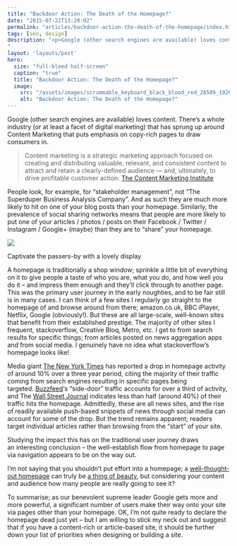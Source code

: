 ```yaml
---
title: "Backdoor Action: The Death of the Homepage?"
date: "2015-07-22T13:20:02"
permalink: "articles/backdoor-action-the-death-of-the-homepage/index.html"
tags: [seo, design]
description: "<p>Google (other search engines are available) loves content. There&#8217;s a whole industry (or at least a facet of digital marketing) that has sprung up around Content Marketing that puts emphasis on copy-rich pages to draw consumers in. Content marketing is a strategic marketing approach focused on creating and distributing valuable, relevant, and consistent content to </p>
"
layout: 'layouts/post'
hero:
  size: "full-bleed half-screen"
  caption: "true"
  title: "Backdoor Action: The Death of the Homepage?"
  image:
    src: "/assets/images/scrummable_keyboard_black_blood_red_26509_1920x1080.jpg"
    alt: "Backdoor Action: The Death of the Homepage?"
---
```

<div class='intro'><p>Google (other search engines are available) loves content. There&#8217;s a whole industry (or at least a facet of digital marketing) that has sprung up around Content Marketing that puts emphasis on copy-rich pages to draw consumers in.</div>
<blockquote>
<p>Content marketing is a strategic marketing approach focused on creating and distributing valuable, relevant, and consistent content to attract and retain a clearly-defined audience — and, ultimately, to drive profitable customer action. <a href="http://contentmarketinginstitute.com/what-is-content-marketing/" target="_blank" rel="noopener noreferrer">The Content Marketing Institute</a></p>
</blockquote>
<p>People look, for example, for &#8220;stakeholder management&#8221;, not &#8220;The Superduper Business Analysis Company&#8221;. And as such they are much more likely to hit on one of your blog posts than your homepage. Similarly, the prevalence of social sharing networks means that people are more likely to put one of your articles / photos / posts on their Facebook / Twitter / Instagram / Google+ (maybe) than they are to &#8220;share&#8221; your homepage.</p>
<p><div id="attachment_214" style="width: 610px" class="wp-caption alignnone"><img src="/assets/images/scrummable_shop-window-600x450.jpg" style="aspect-ratio: 600/450" /><p id="caption-attachment-214" class="wp-caption-text">Captivate the passers-by with a lovely display</p></div></p>
<p>A homepage is traditionally a shop window; sprinkle a little bit of everything on it to give people a taste of who you are, what you do, and how well you do it &#8211; and impress them enough and they&#8217;ll click through to another page. This was the primary user journey in the early noughties, and to be fair still is in many cases. I can think of a few sites I regularly go straight to the homepage of and browse around from there; amazon.co.uk, BBC iPlayer, Netflix, Google (obviously!). But these are all large-scale, well-known sites that benefit from their established prestige. The majority of other sites I frequent, stackoverflow, Creative Bloq, Metro, etc. I get to from search results for specific things; from articles posted on news aggregation apps and from social media. I genuinely have no idea what stackoverflow&#8217;s homepage looks like!</p>
<p>Media giant <a title="The New York Times" href="http://www.nytimes.com/" target="_blank" rel="noopener noreferrer">The New York Times</a> has reported a drop in homepage activity of around 10% over a three year period, citing the majority of their traffic coming from search engines resulting in specific pages being targeted. <a title="Buzzfeed UK" href="http://www.buzzfeed.com/?country=uk" target="_blank" rel="noopener noreferrer">Buzzfeed</a>&#8216;s &#8220;side-door&#8221; traffic accounts for over a third of activity, and The <a title="Wall Street Journal" href="http://www.wsj.com/europe" target="_blank" rel="noopener noreferrer">Wall Street Journal</a> indicates less than half (around 40%) of their traffic hits the homepage. Admittedly, these are all news sites, and the rise of readily available push-based snippets of news through social media can account for some of the drop. But the trend remains apparent; readers target individual articles rather than browsing from the &#8220;start&#8221; of your site.</p>
<p>Studying the impact this has on the traditional user journey draws an interesting conclusion &#8211; the well-establish flow from homepage to page via navigation appears to be on the way out.</p>
<p>I&#8217;m not saying that you shouldn&#8217;t put effort into a homepage; a <a title="Wrist" href="http://www.wrist.im/" target="_blank" rel="noopener noreferrer">well-thought-out homepage</a> can truly be <a title="Pomodrone" href="http://www.pomodrone.com/" target="_blank" rel="noopener noreferrer">a thing of beauty</a>, but considering your content and audience how many people are really going to see it?</p>
<p>To summarise; as our benevolent supreme leader Google gets more and more powerful, a significant number of users make their way onto your site via pages other than your homepage. OK, I&#8217;m not quite ready to declare the homepage dead just yet &#8211; but I am willing to stick my neck out and suggest that if you have a content-rich or article-based site, it should be further down your list of priorities when designing or building a site.</p>
